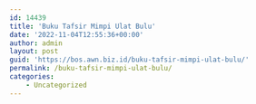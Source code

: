 ```yaml
---
id: 14439
title: 'Buku Tafsir Mimpi Ulat Bulu'
date: '2022-11-04T12:55:36+00:00'
author: admin
layout: post
guid: 'https://bos.awn.biz.id/buku-tafsir-mimpi-ulat-bulu/'
permalink: /buku-tafsir-mimpi-ulat-bulu/
categories:
    - Uncategorized
---
```


